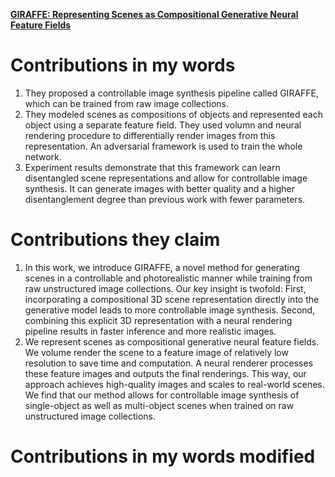 [**GIRAFFE: Representing Scenes as Compositional Generative Neural Feature Fields**](https://github.com/Big-Brother-Pikachu/Paper-Contributions-Analysis#7-giraffe-representing-scenes-as-compositiona-generative-neural-feature-fields)

# Contributions in my words

1. They proposed a controllable image synthesis pipeline called GIRAFFE, which can be trained from raw image collections.
2. They modeled scenes as compositions of objects and represented each object using a separate feature field. They used volumn and neural rendering procedure to differentially render images from this representation. An adversarial framework is used to train the whole network.
3. Experiment results demonstrate that this framework can learn disentangled scene representations and allow for controllable image synthesis. It can generate images with better quality and a higher disentanglement degree than previous work with fewer parameters.

# Contributions they claim

1. In this work, we introduce GIRAFFE, a novel method for generating scenes in a controllable and photorealistic manner while training from raw unstructured image collections. Our key insight is twofold: First, incorporating a compositional 3D scene representation directly into the generative model leads to more controllable image synthesis. Second, combining this explicit 3D representation with a neural rendering pipeline results in faster inference and more realistic images. 
2. We represent scenes as compositional generative neural feature fields. We volume render the scene to a feature image of relatively low resolution to save time and computation. A neural renderer processes these feature images and outputs the final renderings. This way, our approach achieves high-quality images and scales to real-world scenes. We find that our method allows for controllable image synthesis of single-object as well as multi-object scenes when trained on raw unstructured image collections.

# Contributions in my words modified